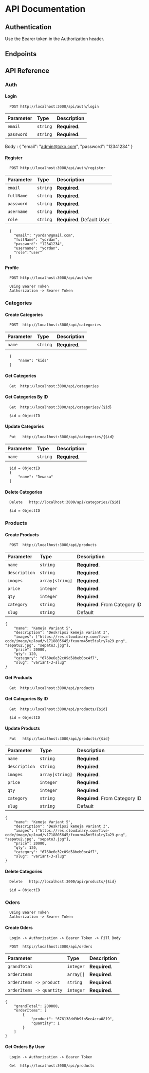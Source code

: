 # API Documentation

## Authentication
Use the Bearer token in the Authorization header.

## Endpoints

## API Reference

### Auth

#### Login

```http
  POST http://localhost:3000/api/auth/login
```

| Parameter | Type     | Description                |
| :-------- | :------- | :------------------------- |
| `email` | `string` | **Required**.  |
| `password` | `string` | **Required**.  |

  Body : {
    "email": "admin@toko.com",
    "password": "12341234"
  }

#### Register

```http
  POST http://localhost:3000/api/auth/register
```

| Parameter | Type     | Description                |
| :-------- | :------- | :------------------------- |
| `email` | `string` | **Required**.  |
| `fullName` | `string` | **Required**.  |
| `password` | `string` | **Required**.  |
| `username` | `string` | **Required**.  |
| `role` | `string` | **Required**. Default User  |

```http
  {
    "email": "yordan@gmail.com",
    "fullName": "yordan",
    "password": "12341234",
    "username": "yordan",
    "role":"user"
  }
```

#### Profile

```http
  POST http://localhost:3000/api/auth/me
```

```http
  Using Bearer Token
  Authorization -> Bearer Token
```

### Categories


#### Create Categories

```http
  POST  http://localhost:3000/api/categories
```
| Parameter | Type     | Description                |
| :-------- | :------- | :------------------------- |
| `name` | `string` | **Required**.  |

```http
  {
      "name": "kids"
  }
```
#### Get Categories

```http
  Get  http://localhost:3000/api/categories
```
#### Get Categories By ID

```http
  Get  http://localhost:3000/api/categories/{$id}
```
```http
  $id = ObjectID
```

#### Update Categories

```http
  Put   http://localhost:3000/api/categories/{$id}
```
| Parameter | Type     | Description                |
| :-------- | :------- | :------------------------- |
| `name` | `string` | **Required**.  |

```http
  $id = ObjectID
  {
      "name": "Dewasa"
  }
```

#### Delete Categories

```http
  Delete   http://localhost:3000/api/categories/{$id}
```

```http
  $id = ObjectID
```


### Products


#### Create Products

```http
  POST  http://localhost:3000/api/products
```
| Parameter | Type     | Description                |
| :-------- | :------- | :------------------------- |
| `name` | `string` | **Required**.  |
| `description` | `string` | **Required**.  |
| `images` | `array[string]` | **Required**.  |
| `price` | `integer` | **Required**.  |
| `qty` | `integer` | **Required**. |
| `category` | `string` | **Required**. From Category ID  |
| `slug` | `string` | Default |

```http
{
    "name": "Kemeja Variant 5",
    "description": "Deskripsi kemeja variant 3",
    "images": ["https://res.cloudinary.com/five-code/image/upload/v1718805645/fxuurm45mt5talry7a29.png", "sepatu2.jpg", "sepatu3.jpg"],
    "price": 20000,
    "qty": 120,
    "category": "6760e6e32c09d58beb0bc4f7",
    "slug": "variant-3-slug"
}

```
#### Get Products

```http
  Get  http://localhost:3000/api/products
```
#### Get Categories By ID

```http
  Get  http://localhost:3000/api/products/{$id}
```
```http
  $id = ObjectID
```

#### Update Products

```http
  Put   http://localhost:3000/api/products/{$id}
```
| Parameter | Type     | Description                |
| :-------- | :------- | :------------------------- |
| `name` | `string` | **Required**.  |
| `description` | `string` | **Required**.  |
| `images` | `array[string]` | **Required**.  |
| `price` | `integer` | **Required**.  |
| `qty` | `integer` | **Required**. |
| `category` | `string` | **Required**. From Category ID  |
| `slug` | `string` | Default |

```http
{
    "name": "Kemeja Variant 5",
    "description": "Deskripsi kemeja variant 3",
    "images": ["https://res.cloudinary.com/five-code/image/upload/v1718805645/fxuurm45mt5talry7a29.png", "sepatu2.jpg", "sepatu3.jpg"],
    "price": 20000,
    "qty": 120,
    "category": "6760e6e32c09d58beb0bc4f7",
    "slug": "variant-3-slug"
}
```

#### Delete Categories

```http
  Delete   http://localhost:3000/api/products/{$id}
```

```http
  $id = ObjectID
```


### Oders

```http
  Using Bearer Token
  Authorization -> Bearer Token
```

#### Create Oders
```http
  Login -> Authorization -> Bearer Token -> Fill Body
```

```http
  POST  http://localhost:3000/api/orders
```
| Parameter | Type     | Description                |
| :-------- | :------- | :------------------------- |
| `grandTotal` | `integer` | **Required**.  |
| `orderItems` | `array[]` | **Required**.  |
| `orderItems -> product` | `string` | **Required**.  |
| `orderItems -> quantity` | `integer` | **Required**.  |

```http
{
    "grandTotal": 200000,
    "orderItems": [
        {
            "product": "676138dd9b9fb5ee4cca0819",
            "quantity": 1
        }
    ]
}

```
#### Get Orders By User

```http
  Login -> Authorization -> Bearer Token
```

```http
  Get  http://localhost:3000/api/products
```
